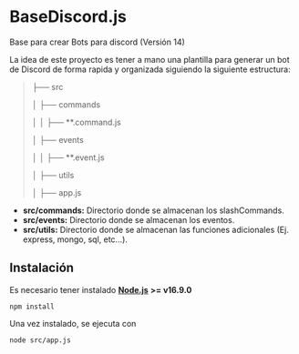 # BaseDiscord.js
Base para crear Bots para discord (Versión 14)

La idea de este proyecto es tener a mano una plantilla para generar un bot de Discord de forma rapida y organizada siguiendo la siguiente estructura:

>├── src
>
>│   ├── commands
>
>│   │   ├── **.command.js
>
>│   ├── events
>
>│   │   ├── **.event.js
>
>│   ├── utils
>
>│   ├── app.js

- **src/commands:** Directorio donde se almacenan los slashCommands.
- **src/events:** Directorio donde se almacenan los eventos.
- **src/utils:** Directorio donde se almacenan las funciones adicionales (Ej. express, mongo, sql, etc...).

## Instalación

Es necesario tener instalado [**Node.js**](https://nodejs.org/en/) **>= v16.9.0**
```
npm install
```

Una vez instalado, se ejecuta con
```
node src/app.js
```
